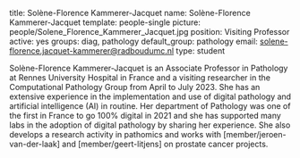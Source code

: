 title: Solène-Florence Kammerer-Jacquet
name: Solène-Florence Kammerer-Jacquet
template: people-single
picture: people/Solene_Florence_Kammerer_Jacquet.jpg
position: Visiting Professor
active: yes
groups: diag, pathology
default_group: pathology
email: solene-florence.jacquet-kammerer@radboudumc.nl
type: student

Solène-Florence Kammerer-Jacquet is an Associate Professor in Pathology at Rennes University Hospital in France and a visiting researcher in the Computational Pathology Group from April to July 2023. She has an extensive experience in the implementation and use of digital pathology and artificial intelligence (AI) in routine. Her department of Pathology was one of the first in France to go 100% digital in 2021 and she has supported many labs in the adoption of digital pathology by sharing her experience. She also develops a research activity in pathomics and works with [member/jeroen-van-der-laak] and [member/geert-litjens] on prostate cancer projects.
